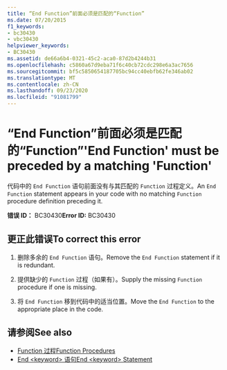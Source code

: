 ```yaml
---
title: “End Function”前面必须是匹配的“Function”
ms.date: 07/20/2015
f1_keywords:
- bc30430
- vbc30430
helpviewer_keywords:
- BC30430
ms.assetid: de66a6b4-0321-45c2-aca0-87d2b4244b31
ms.openlocfilehash: c5860a67d9eba71f6c40cb72cdc298e6a3ac7656
ms.sourcegitcommit: bf5c5850654187705bc94cc40ebfb62fe346ab02
ms.translationtype: MT
ms.contentlocale: zh-CN
ms.lasthandoff: 09/23/2020
ms.locfileid: "91081799"
---
```

# <a name="end-function-must-be-preceded-by-a-matching-function"></a><span data-ttu-id="9dbca-102">“End Function”前面必须是匹配的“Function”</span><span class="sxs-lookup"><span data-stu-id="9dbca-102">'End Function' must be preceded by a matching 'Function'</span></span>

<span data-ttu-id="9dbca-103">代码中的 `End Function` 语句前面没有与其匹配的 `Function` 过程定义。</span><span class="sxs-lookup"><span data-stu-id="9dbca-103">An `End Function` statement appears in your code with no matching `Function` procedure definition preceding it.</span></span>  
  
 <span data-ttu-id="9dbca-104">**错误 ID：** BC30430</span><span class="sxs-lookup"><span data-stu-id="9dbca-104">**Error ID:** BC30430</span></span>  
  
## <a name="to-correct-this-error"></a><span data-ttu-id="9dbca-105">更正此错误</span><span class="sxs-lookup"><span data-stu-id="9dbca-105">To correct this error</span></span>  
  
1. <span data-ttu-id="9dbca-106">删除多余的 `End Function` 语句。</span><span class="sxs-lookup"><span data-stu-id="9dbca-106">Remove the `End Function` statement if it is redundant.</span></span>  
  
2. <span data-ttu-id="9dbca-107">提供缺少的 `Function` 过程（如果有）。</span><span class="sxs-lookup"><span data-stu-id="9dbca-107">Supply the missing `Function` procedure if one is missing.</span></span>  
  
3. <span data-ttu-id="9dbca-108">将 `End Function` 移到代码中的适当位置。</span><span class="sxs-lookup"><span data-stu-id="9dbca-108">Move the `End Function` to the appropriate place in the code.</span></span>  
  
## <a name="see-also"></a><span data-ttu-id="9dbca-109">请参阅</span><span class="sxs-lookup"><span data-stu-id="9dbca-109">See also</span></span>

- [<span data-ttu-id="9dbca-110">Function 过程</span><span class="sxs-lookup"><span data-stu-id="9dbca-110">Function Procedures</span></span>](../programming-guide/language-features/procedures/function-procedures.md)
- [<span data-ttu-id="9dbca-111">End \<keyword> 语句</span><span class="sxs-lookup"><span data-stu-id="9dbca-111">End \<keyword> Statement</span></span>](../language-reference/statements/end-keyword-statement.md)
